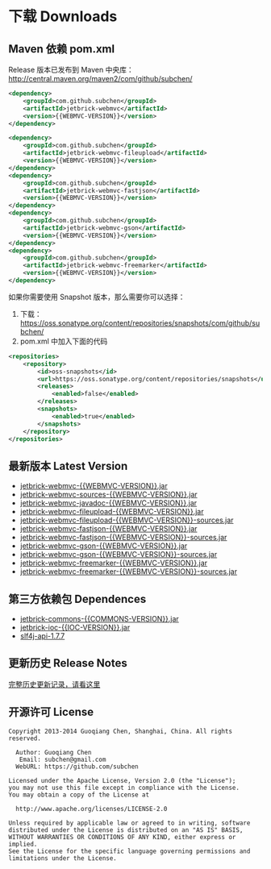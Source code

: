 下载 Downloads
=================

Maven 依赖 pom.xml
---------------------------------------

Release 版本已发布到 Maven 中央库： http://central.maven.org/maven2/com/github/subchen/

```xml
<dependency>
    <groupId>com.github.subchen</groupId>
    <artifactId>jetbrick-webmvc</artifactId>
    <version>{{WEBMVC-VERSION}}</version>
</dependency>

<dependency>
    <groupId>com.github.subchen</groupId>
    <artifactId>jetbrick-webmvc-fileupload</artifactId>
    <version>{{WEBMVC-VERSION}}</version>
</dependency>
<dependency>
    <groupId>com.github.subchen</groupId>
    <artifactId>jetbrick-webmvc-fastjson</artifactId>
    <version>{{WEBMVC-VERSION}}</version>
</dependency>
<dependency>
    <groupId>com.github.subchen</groupId>
    <artifactId>jetbrick-webmvc-gson</artifactId>
    <version>{{WEBMVC-VERSION}}</version>
</dependency>
<dependency>
    <groupId>com.github.subchen</groupId>
    <artifactId>jetbrick-webmvc-freemarker</artifactId>
    <version>{{WEBMVC-VERSION}}</version>
</dependency>
```

如果你需要使用 Snapshot 版本，那么需要你可以选择：

1. 下载： https://oss.sonatype.org/content/repositories/snapshots/com/github/subchen/
2. pom.xml 中加入下面的代码

```xml
<repositories>
    <repository>
        <id>oss-snapshots</id>
        <url>https://oss.sonatype.org/content/repositories/snapshots</url>
        <releases>
            <enabled>false</enabled>
        </releases>
        <snapshots>
            <enabled>true</enabled>
        </snapshots>
    </repository>
</repositories>
```


最新版本 Latest Version
---------------------------------------

* [jetbrick-webmvc-{{WEBMVC-VERSION}}.jar](http://search.maven.org/remotecontent?filepath=com/github/subchen/jetbrick-webmvc/{{WEBMVC-VERSION}}/jetbrick-webmvc-{{WEBMVC-VERSION}}.jar)
* [jetbrick-webmvc-sources-{{WEBMVC-VERSION}}.jar](http://search.maven.org/remotecontent?filepath=com/github/subchen/jetbrick-webmvc/{{WEBMVC-VERSION}}/jetbrick-webmvc-sources-{{WEBMVC-VERSION}}.jar)
* [jetbrick-webmvc-javadoc-{{WEBMVC-VERSION}}.jar](http://search.maven.org/remotecontent?filepath=com/github/subchen/jetbrick-webmvc/{{WEBMVC-VERSION}}/jetbrick-webmvc-javadoc-{{WEBMVC-VERSION}}.jar)
* [jetbrick-webmvc-fileupload-{{WEBMVC-VERSION}}.jar](http://search.maven.org/remotecontent?filepath=com/github/subchen/jetbrick-webmvc-fileupload/{{WEBMVC-VERSION}}/jetbrick-webmvc-fileupload-{{WEBMVC-VERSION}}.jar)
* [jetbrick-webmvc-fileupload-{{WEBMVC-VERSION}}-sources.jar](http://search.maven.org/remotecontent?filepath=com/github/subchen/jetbrick-webmvc-fileupload/{{WEBMVC-VERSION}}/jetbrick-webmvc-fileupload-{{WEBMVC-VERSION}}-sources.jar)
* [jetbrick-webmvc-fastjson-{{WEBMVC-VERSION}}.jar](http://search.maven.org/remotecontent?filepath=com/github/subchen/jetbrick-webmvc-fastjson/{{WEBMVC-VERSION}}/jetbrick-webmvc-fastjson-{{WEBMVC-VERSION}}.jar)
* [jetbrick-webmvc-fastjson-{{WEBMVC-VERSION}}-sources.jar](http://search.maven.org/remotecontent?filepath=com/github/subchen/jetbrick-webmvc-fastjson/{{WEBMVC-VERSION}}/jetbrick-webmvc-fastjson-{{WEBMVC-VERSION}}-sources.jar)
* [jetbrick-webmvc-gson-{{WEBMVC-VERSION}}.jar](http://search.maven.org/remotecontent?filepath=com/github/subchen/jetbrick-webmvc-gson/{{WEBMVC-VERSION}}/jetbrick-webmvc-gson-{{WEBMVC-VERSION}}.jar)
* [jetbrick-webmvc-gson-{{WEBMVC-VERSION}}-sources.jar](http://search.maven.org/remotecontent?filepath=com/github/subchen/jetbrick-webmvc-gson/{{WEBMVC-VERSION}}/jetbrick-webmvc-gson-{{WEBMVC-VERSION}}-sources.jar)
* [jetbrick-webmvc-freemarker-{{WEBMVC-VERSION}}.jar](http://search.maven.org/remotecontent?filepath=com/github/subchen/jetbrick-webmvc-freemarker/{{WEBMVC-VERSION}}/jetbrick-webmvc-freemarker-{{WEBMVC-VERSION}}.jar)
* [jetbrick-webmvc-freemarker-{{WEBMVC-VERSION}}-sources.jar](http://search.maven.org/remotecontent?filepath=com/github/subchen/jetbrick-webmvc-freemarker/{{WEBMVC-VERSION}}/jetbrick-webmvc-freemarker-{{WEBMVC-VERSION}}-sources.jar)


第三方依赖包 Dependences
---------------------------------------

* [jetbrick-commons-{{COMMONS-VERSION}}.jar](http://search.maven.org/remotecontent?filepath=com/github/subchen/jetbrick-commons/{{COMMONS-VERSION}}/jetbrick-commons-{{COMMONS-VERSION}}.jar)
* [jetbrick-ioc-{{IOC-VERSION}}.jar](http://search.maven.org/remotecontent?filepath=com/github/subchen/jetbrick-ioc/{{IOC-VERSION}}/jetbrick-ioc-{{IOC-VERSION}}.jar)
* [slf4j-api-1.7.7](http://search.maven.org/remotecontent?filepath=org/slf4j/slf4j-api/1.7.7/slf4j-api-1.7.7.jar)

更新历史 Release Notes
---------------------------------------

[完整历史更新记录，请看这里](https://github.com/subchen/jetbrick-webmvc/releases)


开源许可 License
---------------------------------------

```
Copyright 2013-2014 Guoqiang Chen, Shanghai, China. All rights reserved.

  Author: Guoqiang Chen
   Email: subchen@gmail.com
  WebURL: https://github.com/subchen

Licensed under the Apache License, Version 2.0 (the "License");
you may not use this file except in compliance with the License.
You may obtain a copy of the License at

  http://www.apache.org/licenses/LICENSE-2.0

Unless required by applicable law or agreed to in writing, software
distributed under the License is distributed on an "AS IS" BASIS,
WITHOUT WARRANTIES OR CONDITIONS OF ANY KIND, either express or implied.
See the License for the specific language governing permissions and
limitations under the License.
```
